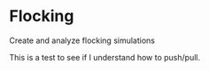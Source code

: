# Flocking
Create and analyze flocking simulations

This is a test to see if I understand how to push/pull.
